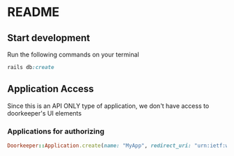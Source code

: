 # README

## Start development
Run the following commands on your terminal
```ruby
rails db:create
```
## Application Access
Since this is an API ONLY type of application, we don't have access to doorkeeper's UI elements
### Applications for authorizing
```ruby
Doorkeeper::Application.create(name: "MyApp", redirect_uri: "urn:ietf:wg:oauth:2.0:oob", scopes: ["read", "write"])
```
